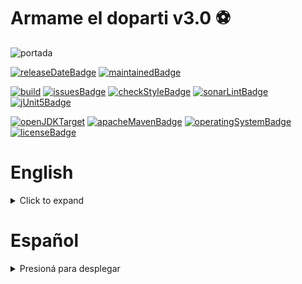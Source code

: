 # Armame el doparti v3.0 ⚽

![portada](./src/main/res/img/readme/cover.png)

[![releaseDateBadge](https://img.shields.io/badge/release%20date-tbd-yellow)]()
[![maintainedBadge](https://img.shields.io/badge/maintained-yes-brightgreen)]()

[![build](https://github.com/akmsw/armame-el-doparti/actions/workflows/maven.yml/badge.svg?branch=develop-v3.0)](https://github.com/akmsw/armame-el-doparti/actions/workflows/maven.yml)
[![issuesBadge](https://img.shields.io/github/issues/akmsw/armame-el-doparti.svg?logo=github)](https://github.com/akmsw/armame-el-doparti/issues)
[![checkStyleBadge](https://img.shields.io/badge/checkstyle10.3.1-passing-brightgreen)](https://checkstyle.sourceforge.io/)
[![sonarLintBadge](https://img.shields.io/badge/sonarlint-passing-brightgreen?logo=sonarlint)](https://www.sonarlint.org/)
[![jUnit5Badge](https://img.shields.io/badge/junit5-passing-brightgreen?logo=junit5)](https://junit.org/junit5/)

[![openJDKTarget](https://img.shields.io/badge/jdk-11%2B-red?logo=openjdk)](https://openjdk.org/projects/jdk/11/)
[![apacheMavenBadge](https://img.shields.io/badge/apache-maven-orange?logo=apachemaven)](https://maven.apache.org/)
[![operatingSystemBadge](https://img.shields.io/badge/os-cross--platform-blueviolet?logo=windows-terminal)](https://en.wikipedia.org/wiki/Cross-platform_software)
[![licenseBadge](https://img.shields.io/badge/gpl-3.0-blue?logo=gnu)](https://www.gnu.org/licenses/gpl-3.0.en.html)

# English
<details>
  <summary>Click to expand</summary>

  ## 👉 Notice
  At the moment, this program's language is only ***spanish***.\
  Maybe in a future version I'll add a language-change button. Sorry about that.\
  However, you can read the documentation and use the program anyway!

  ## 📜 Index
  - [What is it?](https://github.com/akmsw/armame-el-doparti#-what-is-it)
  - [Requirements](https://github.com/akmsw/armame-el-doparti#-requirements)
    - [Java](https://github.com/akmsw/armame-el-doparti#-java)
      - [Minimum version](https://github.com/akmsw/armame-el-doparti#minimum-version)
      - [Recommended version](https://github.com/akmsw/armame-el-doparti#recommended-version)
  - [Download](https://github.com/akmsw/armame-el-doparti#-download)
  - [Installation & execution](https://github.com/akmsw/armame-el-doparti#%EF%B8%8F-installation--execution)
  - [How to use it?](https://github.com/akmsw/armame-el-doparti#-how-to-use-it)
  - [New features](https://github.com/akmsw/armame-el-doparti#-new-features)
    - [Players anchoring](https://github.com/akmsw/armame-el-doparti#-players-anchoring)
  - [Improvements](https://github.com/akmsw/armame-el-doparti#-improvements)
  - [Troubleshooting](https://github.com/akmsw/armame-el-doparti#%EF%B8%8F-troubleshooting)
    - [On Linux](https://github.com/akmsw/armame-el-doparti#-on-linux)
  - [Issues & suggestions](https://github.com/akmsw/armame-el-doparti#%EF%B8%8F-issues--suggestions)
  - [Screenshots](https://github.com/akmsw/armame-el-doparti#-screenshots)

  ## 🔎 What is it?
  Completely developed in Java and fully refactored, the new version of this program offers a fast and intuitive way to generate teams for soccer matches with 7 players per team, distributed either randomly or based on their skill.\
  It offers the possibility of "anchoring" two or more players to each other, thus guaranteeing that they will remain on the same team regardless of the chosen distribution method.

  ## 📦 Requirements
  ### ☕ Java
  - #### Minimum version
      🟡 [Java 11](https://www.oracle.com/ar/java/technologies/javase/jdk11-archive-downloads.html)
  - #### Recommended version
      🟢 [Java 17](https://www.oracle.com/java/technologies/javase/jdk17-archive-downloads.html) *(or newer)*

  ## 📥 Download
  The latest stable version of the program is available for download in the [releases](https://github.com/akmsw/armame-el-doparti/releases) section.

  ## ▶️ Installation & execution
  Beyond the listed requirements, no further installation is needed to run this program.\
  Once the file with the ***.jar*** extension has been downloaded, and regardless of the operating system you use, you can go to the folder where it is located and open it with a simple *double click*.\
  In case you are on Linux and the program does not open, see the [troubleshooting on Linux](https://github.com/akmsw/armame-el-doparti#-en-linux) section.\
  Another way to run this program is to open a terminal inside the file's containing folder and run the command:
  ```bash
  java -jar file_name.jar
  ```

  ## 📝 How to use it?
  The user will be able to generate their teams by entering the names of the players to be drawn in each position.\
  The standard team formation is:
  - **Central defenders**: 1
  - **Lateral defenders**: 2
  - **Midfielders**: 2
  - **Forwards**: 1
  - **Goalkeepers**: 1

  Once the names of all the players to distribute in each position for both teams have been entered, it will be possible to select whether to distribute them randomly, or based on their skill.\
  If the second option is chosen, the user will be prompted for a skill number from 1 ***(bad player)*** to 5 ***(excellent player)*** for each player.\
  Finally, the teams will be assembled in the most fair way possible.\
  If the players are distributed based on their skill, the optimal distribution will be unique. If you decide to distribute them randomly, you can redistribute them as many times as you want.

  ## ⭐ New features
  ### 🔗 Players anchoring
  The objective of this feature is to indicate that at least two players selected by the user must belong to the same team regardless of the distribution chosen. The maximum possible number of players to pin to the same team is 6, thus guaranteeing that there are always at least two players left unpinned in order to make a distribution.\
  For this, a checkbox labeled "*Anclar jugadores*" is provided in the names input window. If the user checks this checkbox, after selecting the player distribution method, a window will be presented in which there will be all the entered players names and their respective checkbox. Players whose checkbox is checked will be pinned to the same team.\
  It will not be possible to anchor all players of the same type to the same team (i.e., if all midfielders are anchored for the same team, the other team will not have midfielders and this is not possible). The same goes for anchoring more than half of the registered players for a particular position to the same team.

  ## ✅ Improvements
  - Much more comfortable, intuitive and nicer GUI than in previous versions.
  - Major GUI bugs fix.
  - More efficient algorithms for players distribution were implemented.
  - Non-vital classes and methods were dropped, significantly improving abstraction, code modularization, maintainability, and program execution speed.
  - Implementation of regular expressions to lighten tasks.
  - Important refactoring changes.

  ## 🛠️ Troubleshooting
  ### 🐧 On Linux
  - If the ***.jar*** file does not run when you double-click it, follow the steps below:
    - Right click on the downloaded file
    - Go to properties
    - Open with...
    - In the custom command input field, enter: `java -jar`
    - Set as default option for execution of .jar files

  ## ⚠️ Issues & suggestions
  If the program has an error that must be reported to fix it, if you have thought of any new functionality to add to the program, or if you think that something could be modified, the [issues](https://github.com/akmsw/armame-el-doparti/issues) section is open for you to make these reports and/or suggestions. A GitHub account is required to open a new issue in the repository. In order to work on it as quickly as possible, I provide you with some templates for each case where I ask you for all the information that will be useful to me.

  ## 📸 Screenshots
  ![main_menu_window](./src/main/res/img/readme/ss1.png)\
  *Main menu window*

  ![help_window](./src/main/res/img/readme/ss2.png)\
  *Help window*

  ![names_input_window](./src/main/res/img/readme/ss3.png)\
  *Names input window*

  ![anchorages_window](./src/main/res/img/readme/ss4.png)\
  *Anchorages window*

  ![skills_window](./src/main/res/img/readme/ss5.png)\
  *Skills window*

  ![results_window_1](./src/main/res/img/readme/ss6.png)\
  *Random distribution without anchorages*

  ![results_window_2](./src/main/res/img/readme/ss7.png)\
  *Random distribution with three anchorages*

  ![results_window_3](./src/main/res/img/readme/ss8.png)\
  *By-skill distribution without anchorages*

</details>

# Español
<details>
  <summary>Presioná para desplegar</summary>

  ## 📜 Índice
  - [¿Qué es?](https://github.com/akmsw/armame-el-doparti#-qu%C3%A9-es)
  - [Requisitos](https://github.com/akmsw/armame-el-doparti#-requisitos)
    - [Java](https://github.com/akmsw/armame-el-doparti#-java)
      - [Versión mínima](https://github.com/akmsw/armame-el-doparti#versi%C3%B3n-m%C3%ADnima)
      - [Versión recomendada](https://github.com/akmsw/armame-el-doparti#versi%C3%B3n-recomendada)
  - [Descarga](https://github.com/akmsw/armame-el-doparti#-descarga)
  - [Instalación y ejecución](https://github.com/akmsw/armame-el-doparti#%EF%B8%8F-instalaci%C3%B3n-y-ejecuci%C3%B3n)
  - [¿Cómo se usa?](https://github.com/akmsw/armame-el-doparti#-c%C3%B3mo-se-usa)
  - [Nuevas funcionalidades](https://github.com/akmsw/armame-el-doparti#-nuevas-funcionalidades)
    - [Anclaje de jugadores](https://github.com/akmsw/armame-el-doparti#-anclaje-de-jugadores)
  - [Mejoras](https://github.com/akmsw/armame-el-doparti#-mejoras)
  - [Solución a problemas frecuentes](https://github.com/akmsw/armame-el-doparti#%EF%B8%8F-soluci%C3%B3n-de-problemas-comunes)
    - [En Linux](https://github.com/akmsw/armame-el-doparti#-en-linux)
  - [Reportes y sugerencias](https://github.com/akmsw/armame-el-doparti#%EF%B8%8F-reportes-y-sugerencias)
  - [Capturas de pantalla](https://github.com/akmsw/armame-el-doparti#-capturas-de-pantalla)

  ## 🔎 ¿Qué es?
  Desarrollado completamente en Java y refactorizado en su totalidad, la nueva versión de este programa ofrece una rápida e intuitiva manera de generar equipos para partidos de fútbol 7, ya sea con distribución aleatoria de jugadores o basada en puntuaciones.\
  Se ofrece la posibilidad de "anclar" dos o más jugadores entre sí, garantizando de esta forma que queden en el mismo equipo sin importar el método de distribución elegido.

  ## 📦 Requisitos
  ### ☕ Java
  - #### Versión mínima
      🟡 [Java 11](https://www.oracle.com/ar/java/technologies/javase/jdk11-archive-downloads.html)
  - #### Versión recomendada
      🟢 [Java 17](https://www.oracle.com/java/technologies/javase/jdk17-archive-downloads.html) *(o más reciente)*

  ## 📥 Descarga
  La versión estable más reciente del programa se encuentra disponible para descargar en la sección [releases](https://github.com/akmsw/armame-el-doparti/releases) de este proyecto.

  ## ▶️ Instalación y ejecución
  Más allá de los requisitos listados, no hace falta ninguna instalación para correr este programa.\
  Una vez descargado el archivo con extensión ***.jar***, e independientemente del sistema operativo que uses, podés dirigirte a la carpeta donde está situado y abrirlo con un simple *doble click*. En caso de estar en Linux y que el programa no se abra, revisá la sección de [solución a problemas frecuentes en linux](https://github.com/akmsw/armame-el-doparti#-en-linux).\
  Una alternativa es abrir una terminal dentro de la carpeta contenedora del archivo y ejecutar el comando:
  ```bash
  java -jar nombre_del_archivo.jar
  ```

  ## 📝 ¿Cómo se usa?
  Primero vas a tener que ingresar los nombres de los jugadores a sortear en cada posición.\
  La distribución estándar de jugadores por equipo es:
  - **Defensores centrales**: 1
  - **Defensores laterales**: 2
  - **Mediocampistas**: 2
  - **Delanteros**: 1
  - **Arqueros**: 1

  Una vez ingresados los nombres de todos los jugadores a repartir en cada posición para ambos equipos, vas a poder seleccionar si distribuirlos de manera aleatoria o en base a una puntuación.\
  Si elegís la segunda opción, vas a tener que ingresar una puntuación de 1 ***(mal jugador)*** a 5 ***(excelente jugador)*** para cada uno.\
  Finalmente, los equipos se van a armar de la manera más equitativa posible.\
  Si los jugadores se reparten en base a sus puntuaciones, la distribución óptima va a ser única. Si se los reparte de manera aleatoria, vas a poder redistribuirlos tantas veces como quieras.

  ## ⭐ Nuevas funcionalidades
  ### 🔗 Anclaje de jugadores
  El objetivo de esta funcionalidad es la de indicarle al programa que al menos dos jugadores seleccionados por el usuario tienen que estar en el mismo equipo sin importar la distribución que se elija para el resto. El número máximo posible de jugadores a anclar a un mismo equipo es de 6, garantizando así que siempre queden al menos dos jugadores sin anclar para poder realizar alguna distribución.\
  Para esto, hay una casilla rotulada con el texto "*Anclar jugadores*" en la ventana de ingreso de nombres. Si tildás esta casilla, luego de seleccionar el método de distribución de jugadores, vas a ver una ventana con una lista con todos los nombres ingresados, cada uno con una casilla similar asignada. Los jugadores cuya casilla esté tildada van a ser anclados al mismo equipo.\
  No se pueden anclar a un mismo equipo todos los jugadores de un mismo tipo (por ejemplo, si se anclan todos los mediocampistas para un mismo equipo, el otro equipo no va a tener mediocampistas y esto no es posible). Lo mismo sucede con anclar a un mismo equipo más de la mitad de jugadores registrados para una posición particular.

  ## ✅ Mejoras
  - GUI mucho más cómoda, intuitiva y agradable que en versiones anteriores.
  - Arreglo de importantes bugs de la GUI.
  - Se implementaron algoritmos más eficientes para las distribuciones.
  - Se prescindió de clases y métodos que no eran vitales, mejorando significativamente la abstracción, la modularización del código, su mantenibilidad y la velocidad de ejecución del programa.
  - Se implementarion expresiones regulares para alivianar tareas.
  - Importantes cambios de refactorización.

  ## 🛠️ Solución a problemas frecuentes
  ### 🐧 En Linux
  - Si el archivo ***.jar*** no se ejecuta al hacerle doble click, hacé esto:
    - Click derecho sobre el archivo descargado
    - Propiedades
    - Abrir con...
    - En el campo de ingreso de comando personalizado, poné: `java -jar`
    - Seleccionalo como opción predeterminada para la ejecución de archivos .jar

  ## ⚠️ Reportes y sugerencias
  Si el programa presenta algún error que debería ser reportado para arreglarlo, si se te ocurrió alguna nueva funcionalidad para agregar al programa, o si opinás que algo podría ser modificado, la sección de [issues](https://github.com/akmsw/armame-el-doparti/issues) está abierta para que hagas estos reportes y/o sugerencias. Es necesario tener una cuenta en GitHub para abrir un nuevo reporte en el repositorio. Para poder trabajar en eso lo más rápidamente posible, te proveo unas plantillas para cada caso donde te pido toda la información que necesito.

  ## 📸 Capturas de pantalla
  ![ventana_principal](./src/main/res/img/readme/ss1.png)\
  *Menú principal*

  ![ventana_ayuda](./src/main/res/img/readme/ss2.png)\
  *Ventana de ayuda*

  ![ventana_ingreso_nombres](./src/main/res/img/readme/ss3.png)\
  *Ventana de ingreso de nombres*

  ![ventana_anclajes](./src/main/res/img/readme/ss4.png)\
  *Ventana de anclajes*

  ![ventana_puntuaciones](./src/main/res/img/readme/ss5.png)\
  *Ventana de puntuaciones*

  ![ventana_resultados_1](./src/main/res/img/readme/ss6.png)\
  *Resultado de distribución aleatoria sin anclajes*

  ![ventana_resultados_2](./src/main/res/img/readme/ss7.png)\
  *Resultado de distribución aleatoria con tres anclajes distintos*

  ![ventana_resultados_3](./src/main/res/img/readme/ss8.png)\
  *Resultado de distribución por puntuaciones sin anclajes*
</details>